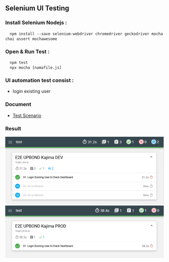 ## Selenium UI Testing
### Install Selenium Nodejs :
```
  npm install --save selenium-webdriver chromedriver geckodriver mocha chai assert mochawesome
```

### Open & Run Test :
```
  npm test
  npx mocha [namafile.js]
```
### UI automation test consist :
- login existing user

### Document
- [Test Scenario](https://docs.google.com/spreadsheets/d/1sPvN4-GRVRc8hIyMeZ1zs7hcv9h4XNO_9Hu-WJrIHE8/edit?usp=sharing)

### Result
![alt text](https://github.com/deastyjesica/kajima/blob/master/report_result/login_dev/assets/Screenshot%20login%20kajima1.png?raw=true)
![alt text](https://github.com/deastyjesica/kajima/blob/master/report_result/login_prod/assets/Screenshot%20login%20kajima2.png?raw=true)
